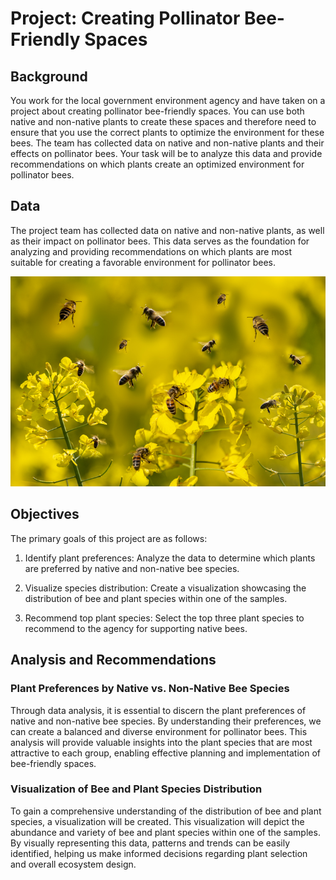 # Project: Creating Pollinator Bee-Friendly Spaces

## Background

You work for the local government environment agency and have taken on a project about creating pollinator bee-friendly spaces. You can use both native and non-native plants to create these spaces and therefore need to ensure that you use the correct plants to optimize the environment for these bees. The team has collected data on native and non-native plants and their effects on pollinator bees. Your task will be to analyze this data and provide recommendations on which plants create an optimized environment for pollinator bees.

## Data

The project team has collected data on native and non-native plants, as well as their impact on pollinator bees. This data serves as the foundation for analyzing and providing recommendations on which plants are most suitable for creating a favorable environment for pollinator bees.

![Alt Text](bees.jpg)

## Objectives

The primary goals of this project are as follows:

1. Identify plant preferences: Analyze the data to determine which plants are preferred by native and non-native bee species.

2. Visualize species distribution: Create a visualization showcasing the distribution of bee and plant species within one of the samples.

3. Recommend top plant species: Select the top three plant species to recommend to the agency for supporting native bees.

## Analysis and Recommendations

### Plant Preferences by Native vs. Non-Native Bee Species

Through data analysis, it is essential to discern the plant preferences of native and non-native bee species. By understanding their preferences, we can create a balanced and diverse environment for pollinator bees. This analysis will provide valuable insights into the plant species that are most attractive to each group, enabling effective planning and implementation of bee-friendly spaces.

### Visualization of Bee and Plant Species Distribution

To gain a comprehensive understanding of the distribution of bee and plant species, a visualization will be created. This visualization will depict the abundance and variety of bee and plant species within one of the samples. By visually representing this data, patterns and trends can be easily identified, helping us make informed decisions regarding plant selection and overall ecosystem design.


